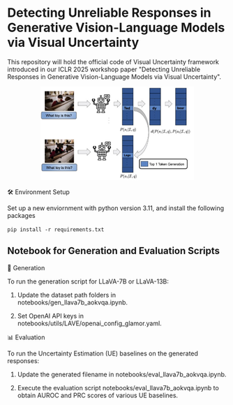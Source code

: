 # Detecting Unreliable Responses in Generative Vision-Language Models via Visual Uncertainty
This repository will hold the official code of Visual Uncertainty framework introduced in our ICLR 2025 workshop paper "Detecting Unreliable Responses in Generative Vision-Language Models via Visual Uncertainty".
<div align="center">
  <img src="VisualUE.jpg" width="70%" />
</div>


🛠 Environment Setup

Set up a new enviornment with python version 3.11, and install the following packages

```pip install -r requirements.txt    ```


## Notebook for Generation and Evaluation Scripts

📝 Generation

To run the generation script for LLaVA-7B or LLaVA-13B:

1. Update the dataset path folders in notebooks/gen_llava7b_aokvqa.ipynb.

2. Set OpenAI API keys in notebooks/utils/LAVE/openai_config_glamor.yaml.

📊 Evaluation

To run the Uncertainty Estimation (UE) baselines on the generated responses:

1. Update the generated filename in notebooks/eval_llava7b_aokvqa.ipynb.

2. Execute the evaluation script notebooks/eval_llava7b_aokvqa.ipynb to obtain AUROC and PRC scores of various UE baselines.






